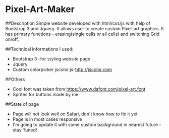 # Pixel-Art-Maker

##Description
Simple website developed with html/css/js with help of Bootstrap 3 and Jquery. It allows user to create custom Pixel-art graphics. It has primary functions - erasing(single cells or all cells) and switching Grid on/off.

##Technical informations
I used:
- Bootstrap 3 -for styling website page
- Jquery
- Custom colorpicker jscolor.js-http://jscolor.com

##Others
- Cool font was taken from https://www.dafont.com/pixel-art.font
- Sprites for buttons made by me.

##State of page
- Page will not look well on Safari, don't know how to fix it yet
- Page is in most cases responsive
- I'm going to update it with some custom background in nearest future - stay Tuned!
